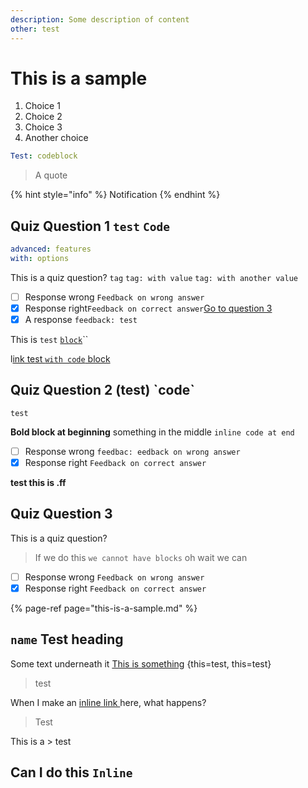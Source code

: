 ```yaml
---
description: Some description of content
other: test
---
```


# This is a sample

1. Choice 1
2. Choice 2
3. Choice 3
4. Another choice

```yaml
Test: codeblock
```

> A quote

{% hint style="info" %}
Notification
{% endhint %}

## Quiz Question 1 `test` `Code`

```yaml
advanced: features
with: options
```

This is a quiz question? `tag` `tag: with value` `tag: with another value`

* [ ] Response wrong  `Feedback on wrong answer`
* [x] Response right`Feedback on correct answer`[Go to question 3](this-is-a-sample.md#quiz-question-3) 
* [x] A response `feedback: test`

This is `test` [`block`](./#what-is-it-now)\`\`

l[ink test `with code` block](./#what-is-it-now)

## Quiz Question 2 \(test\) \`code\`

`test`



**Bold block at beginning** something in the middle  `inline code at end`

* [ ] Response wrong  `feedbac: eedback on wrong answer`
* [x] Response right `Feedback on correct answer` 

**test this is .ff** 

## Quiz Question 3

This is a quiz question?

> If we do this `we cannot have blocks` oh wait we can



* [ ] Response wrong  `Feedback on wrong answer`
* [x] Response right `Feedback on correct answer` 

{% page-ref page="this-is-a-sample.md" %}

## `name` Test heading <a id="with-a-different-anchor"></a>

Some text underneath it [This is something](this-is-a-sample.md#with-a-different-anchor) {this=test, this=test}

> test





When I make an [inline link ](this-is-a-sample.md#with-a-different-anchor)here, what happens?

> Test

This is a &gt; test

## Can I do this `Inline`

